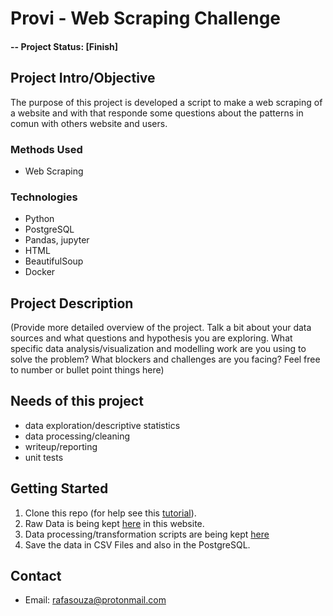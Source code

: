 
# Provi - Web Scraping Challenge

#### -- Project Status: [Finish]

## Project Intro/Objective
The purpose of this project is developed a script to make a web scraping of a website and with that responde some questions about the patterns in comun with others website and users.


### Methods Used
* Web Scraping


### Technologies
* Python
* PostgreSQL
* Pandas, jupyter
* HTML
* BeautifulSoup
* Docker

## Project Description
(Provide more detailed overview of the project.  Talk a bit about your data sources and what questions and hypothesis you are exploring. What specific data analysis/visualization and modelling work are you using to solve the problem? What blockers and challenges are you facing?  Feel free to number or bullet point things here)

## Needs of this project

- data exploration/descriptive statistics
- data processing/cleaning
- writeup/reporting
- unit tests

## Getting Started

1. Clone this repo (for help see this [tutorial](https://help.github.com/articles/cloning-a-repository/)).
2. Raw Data is being kept [here](https://news.ycombinator.com/news) in this website.    
3. Data processing/transformation scripts are being kept [here](https://github.com/rafaelandrade/provi_webscrapping_challenge/tree/master/data)
4. Save the data in CSV Files and also in the PostgreSQL.


## Contact
* Email: rafasouza@protonmail.com
